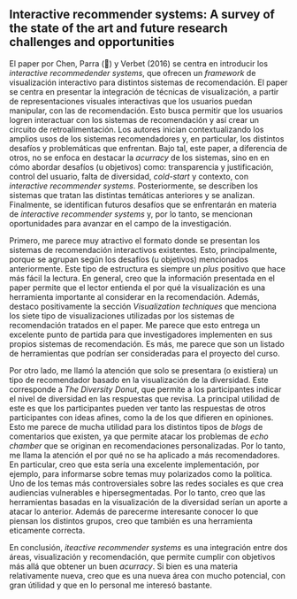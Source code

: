 ## Interactive recommender systems: A survey of the state of the art and future research challenges and opportunities

El paper por Chen, Parra (:yellow_heart:) y Verbet (2016) se centra en introducir los *interactive recommedender systems*, que ofrecen un *framework* de visualización interactivo para distintos sistemas de recomendación. El paper se centra en presentar la integración de técnicas de visualización, a partir de representaciones visuales interactivas que los usuarios puedan manipular, con las de recomendación. Esto busca permitir que los usuarios logren interactuar con los sistemas de recomendación y así crear un circuito de retroalimentación. Los autores inician contextualizando los amplios usos de los sistemas recomendadores y, en particular, los distintos desafíos y problemáticas que enfrentan. Bajo tal, este paper, a diferencia de otros, no se enfoca en destacar la *acurracy* de los sistemas, sino en en cómo abordar desafíos (u objetivos) como: transparencia y justificación, control del usuario, falta de diversidad, *cold-start* y contexto, con *interactive recommender systems*. Posteriormente, se describen los sistemas que tratan las distintas temáticas anteriores y se analizan. Finalmente, se identifican futuros desafíos que se enfrentarán en materia de *interactive recommender systems* y, por lo tanto, se mencionan  oportunidades para avanzar en el campo de la investigación.

Primero, me parece muy atractivo el formato donde se presentan los sistemas de recomendación interactivos existentes. Esto, principalmente, porque se agrupan según los desafíos (u objetivos) mencionados anteriormente. Este tipo de estructura es siempre un *plus* positivo que hace más fácil la lectura. En general, creo que la información presentada en el paper permite que el lector entienda el por qué la visualización es una herramienta importante al considerar en la recomendación. Además, destaco positivamente la sección *Visualization techniques* que menciona los siete tipo de visualizaciones utilizadas por los sistemas de recomendación tratados en el paper. Me parece que esto entrega un excelente punto de partida para que investigadores implementen en sus propios sistemas de recomendación. Es más, me parece que son un listado de herramientas que podrían ser consideradas para el proyecto del curso.

Por otro lado, me llamó la atención que solo se presentara (o existiera) un tipo de recomendador basado en la visualización de la diversidad. Este corresponde a *The Diversity Donut*, que permite a los participantes indicar el nivel de diversidad en las respuestas que revisa. La principal utilidad de este es que los participantes pueden ver tanto las respuestas de otros participantes con ideas afines, como la de los que difieren en opiniones. Esto me parece de mucha utilidad para los distintos tipos de *blogs* de comentarios que existen, ya que permite atacar los problemas de *echo chamber* que se originan en recomendaciones personalizadas. Por lo tanto, me llama la atención el por qué no se ha aplicado a más recomendadores. En particular, creo que esta sería una excelente implementación, por ejemplo, para informarse sobre temas muy polarizados como la política. Uno de los temas más controversiales sobre las redes sociales es que crea audiencias vulnerables e hipersegmentadas. Por lo tanto, creo que las herramientas basadas en la visualización de la diversidad serían un aporte a atacar lo anterior. Además de parecerme interesante conocer lo que piensan los distintos grupos, creo que también es una herramienta eticamente correcta.

En conclusión, *iteactive recommender systems* es una integración entre dos áreas, visualización y recomendación, que permite cumplir con objetivos más allá que obtener un buen *acurracy*. Si bien es una materia relativamente nueva, creo que es una nueva área con mucho potencial, con gran útilidad y que en lo personal me interesó bastante.

